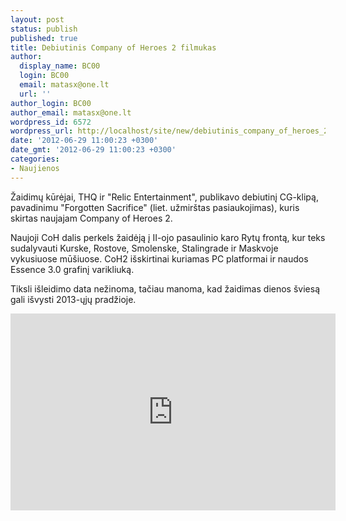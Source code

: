 ```yaml
---
layout: post
status: publish
published: true
title: Debiutinis Company of Heroes 2 filmukas
author:
  display_name: BC00
  login: BC00
  email: matasx@one.lt
  url: ''
author_login: BC00
author_email: matasx@one.lt
wordpress_id: 6572
wordpress_url: http://localhost/site/new/debiutinis_company_of_heroes_2_filmukas/
date: '2012-06-29 11:00:23 +0300'
date_gmt: '2012-06-29 11:00:23 +0300'
categories:
- Naujienos
---
```

<p>
	Žaidimų kūrėjai, THQ ir &quot;Relic Entertainment&quot;, publikavo debiutinį CG-klipą, pavadinimu &quot;Forgotten Sacrifice&quot; (liet. užmir&scaron;tas pasiaukojimas), kuris skirtas naujajam Company of Heroes 2.</p>
<p>
	Naujoji CoH dalis perkels žaidėją į II-ojo pasaulinio karo Rytų frontą, kur teks sudalyvauti Kurske, Rostove, Smolenske, Stalingrade ir Maskvoje vykusiuose mū&scaron;iuose. CoH2 i&scaron;skirtinai kuriamas PC platformai ir naudos Essence 3.0 grafinį varikliuką.</p>
<p>
	Tiksli i&scaron;leidimo data nežinoma, tačiau manoma, kad žaidimas dienos &scaron;viesą gali i&scaron;vysti 2013-ųjų pradžioje.</p>
<p>
	<iframe allowfullscreen="" frameborder="0" height="315" src="http://www.youtube.com/embed/B5j0cBqhm3A" width="520"></iframe></p>

